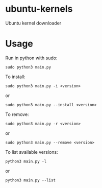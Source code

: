 # ubuntu-kernels
Ubuntu kernel downloader
# Usage
Run in python with sudo:

    sudo python3 main.py

To install:

    sudo python3 main.py -i <version>
    
  or
  
    sudo python3 main.py --install <version>
    
To remove:

    sudo python3 main.py -r <version>
    
or

    sudo python3 main.py --remove <version>
    
To list available versions: 

    python3 main.py -l  
    
or

    python3 main.py --list
